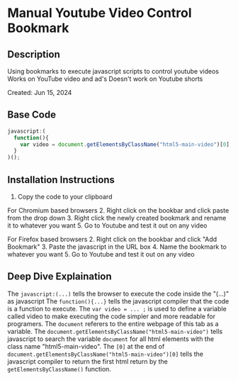 # Manual Youtube Video Control Bookmark
## Description
Using bookmarks to execute javascript scripts to control youtube videos
Works on YouTube video and ad's
Doesn't work on Youtube shorts

Created: Jun 15, 2024

## Base Code
```JavaScript
javascript:(
  function(){
    var video = document.getElementsByClassName("html5-main-video")[0];
  }
)();
```

## Installation Instructions
1. Copy the code to your clipboard

For Chromium based browsers
2. Right click on the bookbar and click paste from the drop down
3. Right click the newly created bookmark and rename it to whatever you want
5. Go to Youtube and test it out on any video

For Firefox based browsers
2. Right click on the bookbar and click "Add Bookmark"
3. Paste the javascript in the URL box
4. Name the bookmark to whatever you want
5. Go to Youtube and test it out on any video

## Deep Dive Explaination
The `javascript:(...)` tells the browser to execute the code inside the "(...)" as javascript
The `function(){...}` tells the javascript compiler that the code is a function to execute.
The `var video = ... ;` is used to define a variable called video to make executing the code simpler and more readable for programers.
The `document` referers to the entire webpage of this tab as a variable.
The `document.getElementsByClassName("html5-main-video")` tells javascript to search the variable `document` for all html elements with the class name "html5-main-video".
The `[0]` at the end of `document.getElementsByClassName("html5-main-video")[0]` tells the javascript compiler to return the first html return by the `getElementsByClassName()` function.
